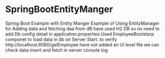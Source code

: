 # SpringBootEntityManger
Spring Boot Example with Entity Manger
 Example of Using EntityManager for Adding data and fetching daa from dB have used H2 DB so no need to add Db config detail in application.properties
 Used EmployeeBootstarp componet to load data in db on Server Start.
 to verify http://localhost:8080/getEmployee
 have not added an UI level file we can check data insert and fetch in server console log
 
